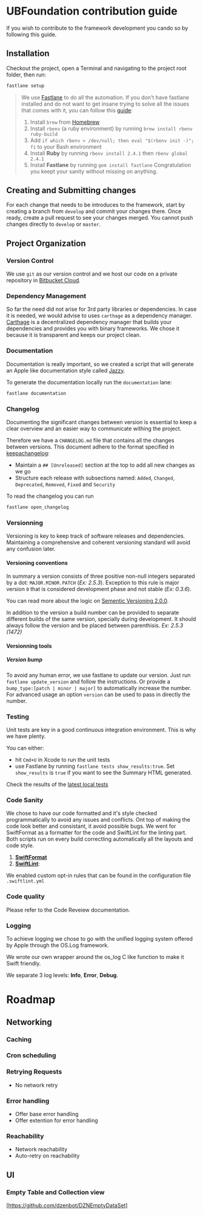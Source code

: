# UBFoundation contribution guide

If you wish to contribute to the framework development you cando so by following this guide.

## Installation
Checkout the project, open  a Terminal and navigating to the project root folder, then run:
```bash
fastlane setup
```

> We use [Fastlane](https://fastlane.tools) to do all the automation.
> If you don't have fastlane installed and do not want to get insane trying 
> to solve all the issues that comes with it, you can follow this [guide](https://hackernoon.com/the-only-sane-way-to-setup-fastlane-on-a-mac-4a14cb8549c8):
> 1. Install `brew` from [Homebrew](http://brew.sh/)
> 2. Install `rbenv` (a ruby environment) by running `brew install rbenv ruby-build`
> 3. Add `if which rbenv > /dev/null; then eval "$(rbenv init -)"; fi` to your Bash environment
> 4. Install __Ruby__ by running `rbenv install 2.4.1` then `rbenv global 2.4.1`
> 5. Install __Fastlane__ by running `gem install fastlane`
> Congratulation you keept your sanity without missing on anything.

## Creating and Submitting changes
For each change that needs to be introduces to the framework, start by creating a branch from `develop` and commit your changes there. Once ready, create a pull request to see your changes merged. You cannot push changes directly to `develop` or `master`.

## Project Organization
### Version Control
We use `git` as our version control and we host our code on a private repository in [Bitbucket Cloud](https://bitbucket.org/).

### Dependency Management
So far the need did not arise for 3rd party libraries or dependencies.
In case it is needed, we would advise to uses `carthage` as a dependency manager. [Carthage](https://github.com/Carthage/Carthage) is a decentralized dependency manager that builds your dependencies and provides you with binary frameworks. We chose it because it is transparent and keeps our project clean.

### Documentation
Documentation is really important, so we created a script that will generate an Apple like documentation style called [Jazzy](https://github.com/realm/jazzy).

To generate the documentation locally run the `documentation` lane:
```bash
fastlane documentation
```

### Changelog
Documenting the significant changes between version is essential to keep a clear overview and an easier way to communicate withing the project.

Therefore we have a `CHANGELOG.md` file that contains all the changes between versions.
This document adhere to the format specified in [keepachangelog](https://keepachangelog.com/en/1.0.0/):
- Maintain a `## [Unreleased]` section at the top to add all new changes as we go
- Structure each release with subsections named: 
`Added`, `Changed`, `Deprecated`, `Removed`, `Fixed` and `Security`

To read the changelog you can run
```bash
fastlane open_changelog
```

### Versionning
Versioning is key to keep track of software releases and dependencies. Maintaining a comprehensive and coherent versioning standard will avoid any confusion later.

#### Versioning conventions
In summary a version consists of three positive non-null integers separated by a dot: `MAJOR.MINOR.PATCH` (_Ex: 2.5.3_).
Exception to this rule is major version `0` that is considered development phase and not stable (_Ex: 0.3.6_).

You can read more about the logic on [Sementic Versioning 2.0.0](https://semver.org).

In addition to the version a build number can be provided to separate different builds of the same version, specially during development. It should always follow the version and be placed between parenthisis. _Ex: 2.5.3 (1472)_

#### Versionning tools
##### Version bump
To avoid any human error, we use fastlane to update our version. 
Just run `fastlane update_version` and follow the instructions.
Or provide a `bump_type:[patch | minor | major]` to automatically increase the number.
For advanced usage an option `version` can be used to pass in directly the number.

### Testing
Unit tests are key in a good continuous integration environment. This is why we have plenty. 

You can either:
- hit `Cmd+U` in Xcode to run the unit tests
- use Fastlane by running `fastlane tests show_results:true`. Set `show_results` is `true` if you want to see the Summary HTML generated.

Check the results of the [latest local tests](../../fastlane/test_output/report.html)

### Code Sanity
We chose to have our code formatted and it's style checked programmatically to avoid any issues and conflicts. Ont top of making the code look better and consistant, it avoid possible bugs. We went for SwiftFormat as a formatter for the code and SwiftLint for the linting part. Both scripts run on every build correctling automatically all the layouts and code style.
1. [__SwiftFormat__](https://github.com/nicklockwood/SwiftFormat)
2. [__SwiftLint__](https://github.com/realm/SwiftLint): 

We enabled custom opt-in rules that can be found in the configuration file `.swiftlint.yml`

### Code quality
Please refer to the Code Reveiew documentation.

### Logging
To achieve logging we chose to go with the unified logging system offered by Apple through the OS.Log framework.

We wrote our own wrapper around the os_log C like function to make it Swift friendly.

We separate 3 log levels: __Info__, __Error__, __Debug__.

# Roadmap

## Networking

### Caching
### Cron scheduling

### Retrying Requests
- No network retry

### Error handling
- Offer base error handling
- Offer extention for error handling

### Reachability
- Network reachability
- Auto-retry on reachability

## UI
### Empty Table and Collection view
[https://github.com/dzenbot/DZNEmptyDataSet]
